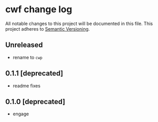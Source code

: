 # cwf change log

All notable changes to this project will be documented in this file.
This project adheres to [Semantic Versioning](http://semver.org/).

## Unreleased
* rename to `cwp`

## 0.1.1 [deprecated]
* readme fixes

## 0.1.0 [deprecated]
* engage
